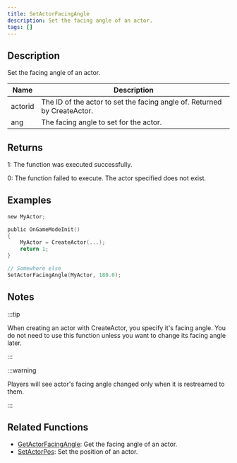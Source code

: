 ```yaml
---
title: SetActorFacingAngle
description: Set the facing angle of an actor.
tags: []
---
```


<VersionWarn version='SA-MP 0.3.7' />

## Description

Set the facing angle of an actor.

| Name    | Description                                                              |
| ------- | ------------------------------------------------------------------------ |
| actorid | The ID of the actor to set the facing angle of. Returned by CreateActor. |
| ang     | The facing angle to set for the actor.                                   |

## Returns

1: The function was executed successfully.

0: The function failed to execute. The actor specified does not exist.

## Examples

```c
new MyActor;

public OnGameModeInit()
{
    MyActor = CreateActor(...);
    return 1;
}

// Somewhere else
SetActorFacingAngle(MyActor, 180.0);
```

## Notes

:::tip

When creating an actor with CreateActor, you specify it's facing angle. You do not need to use this function unless you want to change its facing angle later.

:::

:::warning

Players will see actor's facing angle changed only when it is restreamed to them.

:::

## Related Functions

- [GetActorFacingAngle](GetActorFacingAngle.md): Get the facing angle of an actor.
- [SetActorPos](SetActorPos.md): Set the position of an actor.
